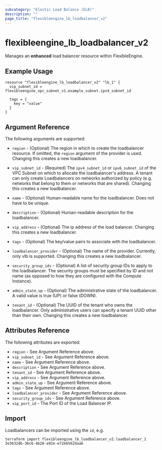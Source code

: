 ```yaml
---
subcategory: "Elastic Load Balance (ELB)"
description: ""
page_title: "flexibleengine_lb_loadbalancer_v2"
---
```


# flexibleengine_lb_loadbalancer_v2

Manages an **enhanced** load balancer resource within FlexibleEngine.

## Example Usage

```hcl
resource "flexibleengine_lb_loadbalancer_v2" "lb_1" {
  vip_subnet_id = flexibleengine_vpc_subnet_v1.example_subnet.ipv4_subnet_id

  tags = {
    key = "value"
  }
}
```

## Argument Reference

The following arguments are supported:

* `region` - (Optional) The region in which to create the loadbalancer resource.
    If omitted, the `region` argument of the provider is used.
    Changing this creates a new loadbalancer.

* `vip_subnet_id` - (Required) The `ipv4_subnet_id` or `ipv6_subnet_id` of the
    VPC Subnet on which to allocate the loadbalancer's address.
    A tenant can only create Loadbalancers on networks authorized
    by policy (e.g. networks that belong to them or networks that
    are shared).  Changing this creates a new loadbalancer.

* `name` - (Optional) Human-readable name for the loadbalancer. Does not have
    to be unique.

* `description` - (Optional) Human-readable description for the loadbalancer.

* `vip_address` - (Optional) The ip address of the load balancer.
    Changing this creates a new loadbalancer.

* `tags` - (Optional) The key/value pairs to associate with the loadbalancer.

* `loadbalancer_provider` - (Optional) The name of the provider. Currently, only
    vlb is supported. Changing this creates a new loadbalancer.

* `security_group_ids` - (Optional) A list of security group IDs to apply to the
    loadbalancer. The security groups must be specified by ID and not name (as
    opposed to how they are configured with the Compute Instance).

* `admin_state_up` - (Optional) The administrative state of the loadbalancer.
    A valid value is true (UP) or false (DOWN).

* `tenant_id` - (Optional) The UUID of the tenant who owns the loadbalancer.
    Only administrative users can specify a tenant UUID other than their own.
    Changing this creates a new loadbalancer.

## Attributes Reference

The following attributes are exported:

* `region` - See Argument Reference above.
* `vip_subnet_id` - See Argument Reference above.
* `name` - See Argument Reference above.
* `description` - See Argument Reference above.
* `tenant_id` - See Argument Reference above.
* `vip_address` - See Argument Reference above.
* `admin_state_up` - See Argument Reference above.
* `tags` - See Argument Reference above.
* `loadbalancer_provider` - See Argument Reference above.
* `security_group_ids` - See Argument Reference above.
* `vip_port_id` - The Port ID of the Load Balancer IP.

## Import

Loadbalancers can be imported using the `id`, e.g.

```shell
terraform import flexibleengine_lb_loadbalancer_v2.loadbalancer_1 3e3632db-36c6-4b28-a92e-e72e6562daa6
```
